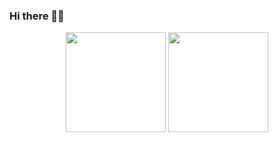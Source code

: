 ### Hi there 👨‍💻


<p align="center" height="240">
  <img height="160" src="https://github-readme-stats-one-bice.vercel.app/api?username=sseaky&show_icons=true" />
  <img height="160" src="https://github-readme-stats.vercel.app/api/top-langs/?username=sseaky&hide=Jupyter%20Notebook&count_private=true&show_icons=true&hide_border=true&layout=compact"/>
</p>


<!--
**sseaky/sseaky** is a ✨ _special_ ✨ repository because its `README.md` (this file) appears on your GitHub profile.

Here are some ideas to get you started:

- 🔭 I’m currently working on ...
- 🌱 I’m currently learning ...
- 👯 I’m looking to collaborate on ...
- 🤔 I’m looking for help with ...
- 💬 Ask me about ...
- 📫 How to reach me: ...
- 😄 Pronouns: ...
- ⚡ Fun fact: ..
  <img height="160" src="https://github-readme-stats.vercel.app/api?username=sseaky&show_icons=true&count_private=true&hide_border=true" align="left"/> 
  <img height="160" src="https://github-readme-stats.vercel.app/api/top-langs/?username=sseaky&hide_border=true&layout=compact&show_icons=true" align="right"/>  

-->
